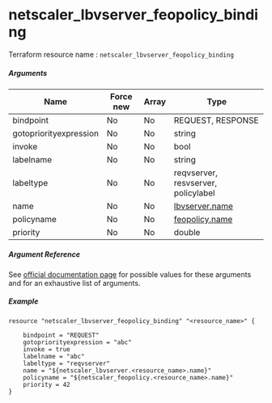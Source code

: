 # netscaler_lbvserver_feopolicy_binding

Terraform resource name : ```netscaler_lbvserver_feopolicy_binding```

##### Arguments

| Name | Force new | Array | Type |
|----|----|----|----|
|bindpoint|No|No|REQUEST, RESPONSE|
|gotopriorityexpression|No|No|string|
|invoke|No|No|bool|
|labelname|No|No|string|
|labeltype|No|No|reqvserver, resvserver, policylabel|
|name|No|No|[lbvserver.name](/doc/resources/lbvserver.md)|
|policyname|No|No|[feopolicy.name](/doc/resources/feopolicy.md)|
|priority|No|No|double|


##### Argument Reference

See [official documentation page](https://developer-docs.citrix.com/projects/netscaler-nitro-api/en/11.0/configuration/load-balancing/lbvserver_feopolicy_binding/lbvserver_feopolicy_binding/) for possible values for these arguments and for an exhaustive list of arguments.

##### Example

```
resource "netscaler_lbvserver_feopolicy_binding" "<resource_name>" {

    bindpoint = "REQUEST"
    gotopriorityexpression = "abc"
    invoke = true
    labelname = "abc"
    labeltype = "reqvserver"
    name = "${netscaler_lbvserver.<resource_name>.name}"
    policyname = "${netscaler_feopolicy.<resource_name>.name}"
    priority = 42
}
```

